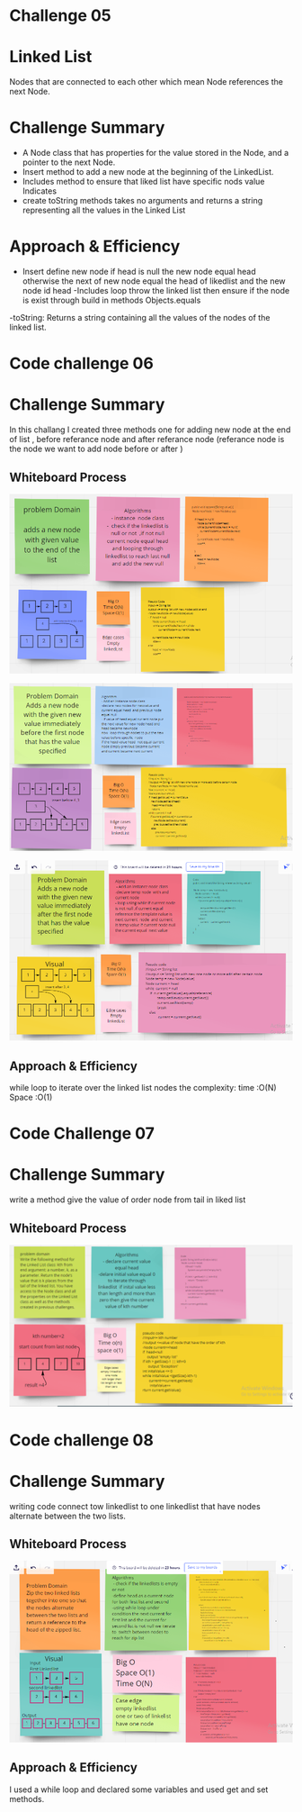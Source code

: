 # Challenge 05
# Linked List
Nodes that are connected to each other which mean Node references the next Node.

 # Challenge Summary


- A Node class that has properties for the value stored in the Node,
and a pointer to the next Node.
- Insert method to add a new node at the beginning of the LinkedList.
- Includes method to ensure that liked list have specific nods value Indicates 
- create  toString  methods takes  no arguments and returns a string representing all the values in the Linked List


# Approach & Efficiency 

- Insert
define new node if head is null the new node equal head otherwise the next of new node equal the head of likedlist and the new node id head
-Includes
loop throw the linked list then ensure if the node is exist through build in methods Objects.equals

-toString: Returns a string containing all the values of the nodes of the linked list.


# Code challenge 06 

# Challenge Summary
In this challang I created three methods one
for adding new node at the end of list , before referance node and after referance 
node (referance node is the node we want to add node before or after  ) 

## Whiteboard Process


![](challenge6part1.png)


![](challenge6part2.png)


![](challenge6part3.png)



## Approach & Efficiency
while loop to iterate over the linked list nodes the complexity: time :O(N) Space :O(1)


# Code Challenge 07 

# Challenge Summary
write a method give the value of order node from tail in liked list 
## Whiteboard Process

![](codechallenge07.png)


# Code challenge 08

# Challenge Summary

 writing code connect tow linkedlist to one linkedlist that have  nodes alternate between the two lists.

## Whiteboard Process

![](codeCh08.png)

## Approach & Efficiency
I used a while loop and declared some variables and used get and set methods.



